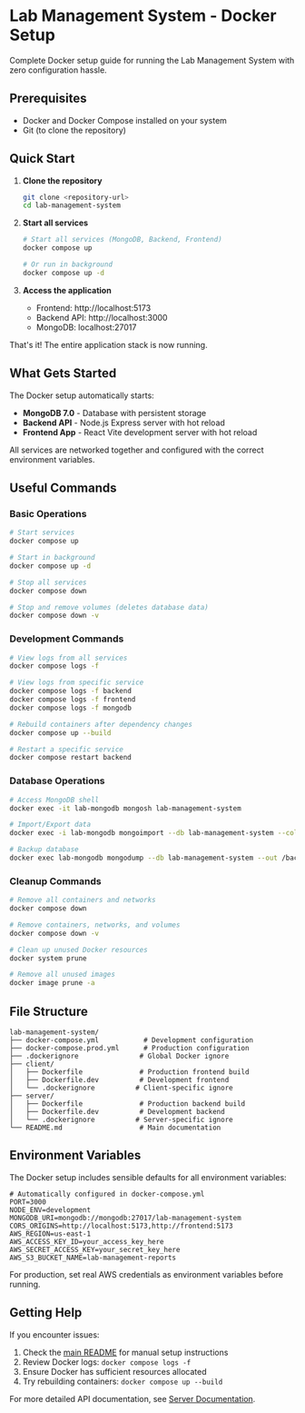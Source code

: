 # Lab Management System - Docker Setup

Complete Docker setup guide for running the Lab Management System with zero configuration hassle.

## Prerequisites

- Docker and Docker Compose installed on your system
- Git (to clone the repository)

## Quick Start

1. **Clone the repository**
   ```bash
   git clone <repository-url>
   cd lab-management-system
   ```

2. **Start all services**
   ```bash
   # Start all services (MongoDB, Backend, Frontend)
   docker compose up

   # Or run in background
   docker compose up -d
   ```

3. **Access the application**
   - Frontend: http://localhost:5173
   - Backend API: http://localhost:3000
   - MongoDB: localhost:27017

That's it! The entire application stack is now running.

## What Gets Started

The Docker setup automatically starts:

- **MongoDB 7.0** - Database with persistent storage
- **Backend API** - Node.js Express server with hot reload
- **Frontend App** - React Vite development server with hot reload

All services are networked together and configured with the correct environment variables.

## Useful Commands

### Basic Operations
```bash
# Start services
docker compose up

# Start in background
docker compose up -d

# Stop all services
docker compose down

# Stop and remove volumes (deletes database data)
docker compose down -v
```

### Development Commands
```bash
# View logs from all services
docker compose logs -f

# View logs from specific service
docker compose logs -f backend
docker compose logs -f frontend
docker compose logs -f mongodb

# Rebuild containers after dependency changes
docker compose up --build

# Restart a specific service
docker compose restart backend
```

### Database Operations
```bash
# Access MongoDB shell
docker exec -it lab-mongodb mongosh lab-management-system

# Import/Export data
docker exec -i lab-mongodb mongoimport --db lab-management-system --collection patients --file /data/patients.json

# Backup database
docker exec lab-mongodb mongodump --db lab-management-system --out /backup
```

### Cleanup Commands
```bash
# Remove all containers and networks
docker compose down

# Remove containers, networks, and volumes
docker compose down -v

# Clean up unused Docker resources
docker system prune

# Remove all unused images
docker image prune -a
```

## File Structure

```
lab-management-system/
├── docker-compose.yml           # Development configuration
├── docker-compose.prod.yml      # Production configuration
├── .dockerignore               # Global Docker ignore
├── client/
│   ├── Dockerfile              # Production frontend build
│   ├── Dockerfile.dev          # Development frontend
│   └── .dockerignore          # Client-specific ignore
├── server/
│   ├── Dockerfile              # Production backend build
│   ├── Dockerfile.dev          # Development backend
│   └── .dockerignore          # Server-specific ignore
└── README.md                   # Main documentation
```

## Environment Variables

The Docker setup includes sensible defaults for all environment variables:

```env
# Automatically configured in docker-compose.yml
PORT=3000
NODE_ENV=development
MONGODB_URI=mongodb://mongodb:27017/lab-management-system
CORS_ORIGINS=http://localhost:5173,http://frontend:5173
AWS_REGION=us-east-1
AWS_ACCESS_KEY_ID=your_access_key_here
AWS_SECRET_ACCESS_KEY=your_secret_key_here
AWS_S3_BUCKET_NAME=lab-management-reports
```

For production, set real AWS credentials as environment variables before running.

## Getting Help

If you encounter issues:

1. Check the [main README](./README.md) for manual setup instructions
2. Review Docker logs: `docker compose logs -f`
3. Ensure Docker has sufficient resources allocated
4. Try rebuilding containers: `docker compose up --build`

For more detailed API documentation, see [Server Documentation](./server/README.md). 